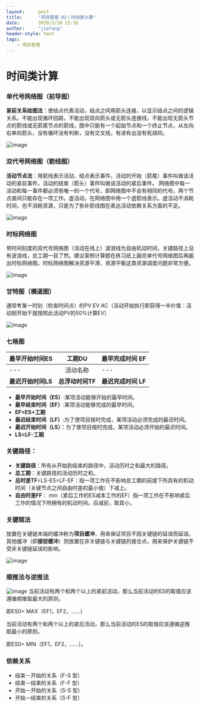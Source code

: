 ```yaml
---
layout:     post
title:      "项目管理-02丨时间类计算"
date:       2020/1/20 15:16
author:     "jiefang"
header-style: text
tags:
    - 项目管理
---
```

# 时间类计算
### 单代号网络图（前导图）
**紧前关系绘图法**：使结点代表活动，结点之间用箭头连接，以显示结点之间的逻辑关系。不能出现循环回路，不能出现双向箭头或无箭头连接线，不能出现无箭头节点的箭线或无箭尾节点的箭线，图中只能有一个起始节点和一个终止节点，从左向右单向箭头，没有循环没有判断，没有交叉线，有进有出没有死胡同。

![image](https://s2.ax1x.com/2020/02/02/1tPNJs.png)

### 双代号网络图（箭线图）
**活动节点法**：用箭线表示活动、结点表示事件。活动的开始（箭尾）事件叫做该活动的紧前事件，活动的结束（箭头）事件叫做该活动的紧后事件。 网络图中每一活动和每一事件都必须有唯一的一个代号，即网络图中不会有相同的代号。两个节点直间只能存在一项工作。虚活动，在网络图中用一个虚箭线表示。虚活动不消耗时间，也不消耗资源，只是为了弥补箭线图在表达活动依赖关系方面的不足。

![image](https://s2.ax1x.com/2020/02/02/1t5MdS.png)
### 时标网络图
带时间刻度的双代号网络图（活动在线上）波浪线为自由机动时间，关键路径上没有波浪线，总工期一目了然。建议案例计算题在练习纸上画完单代号网络图后再画出时标网络图，时标网络图解决资源平滑、资源平衡这类资源调度问题非常方便。

![image](https://s2.ax1x.com/2020/02/02/1t5ddU.png)

### 甘特图（横道图）
通常考某一时刻（检查时间点）的PV EV AC（活动开始执行即获得一半价值：活动刚开始干就按照此活动PV的50%计算EV）

![image](https://s2.ax1x.com/2020/02/02/1t5rW9.png)

### 七格图

最早开始时间ES |工期DU|最早完成时间 EF
---|:---:|---
---|活动名称|---
**最迟开始时间LS**|**总浮动时间TF**|**最迟完成时间 LF**

- **最早开始时间（ES）**:某项活动能够开始的最早时间。
- **最早结束时间（EF）**:某项活动能够完成的最早时间。
- **EF=ES+工期**
- **最迟结束时间（LF）**:为了使项目按时完成，某项活动必须完成的最迟时间。
- **最迟开始时间（LS）**：为了使项目按时完成，某项活动必须开始的最迟时间。
- **LS=LF-工期**

### 关键路径：
- **关键路径**：所有从开始到结束的路径中，活动历时之和最大的路径。
- **总工期**：关键路径的活动历时之和。
- **总时差TF**=LS-ES=LF-EF：指一项工作在不影响总工期的前提下所具有的机动时间（关键节点之间自由时差的最小值）下减上。
- **自由时差FF**： min（紧后工作的ES减本工作的EF）指一项工作在不影响紧后工作的情况下所拥有的机动时间。后减前，取其小。

### 关键链法
放置在关键链末端的缓冲称为**项目缓冲**，用来保证项目不因关键链的延误而延误。其他缓冲（即**接驳缓冲**）则放置在非关键链与关键链的接合点，用来保护关键链不受非关键链延误的影响。

![image](https://s2.ax1x.com/2020/02/02/1th57D.png)

### 顺推法与逆推法
![image](https://s2.ax1x.com/2020/02/02/1t40gI.png)
当前活动有两个和两个以上的紧前活动，那么当前活动的ES的取值应该遵循顺推取最大的原则，

即ES0= MAX（EF1，EF2，……）

当前活动有两个和两个以上的紧后活动，那么当前活动的ES的取值应该遵循逆推取最小的原则，

即ES0= MIN（EF1，EF2，……）。

### 依赖关系
- 结束－开始的关系（F-S 型）
- 结束－结束的关系（F-F 型）
- 开始－开始的关系（S-S 型）
- 开始－结束的关系（S-F 型）

